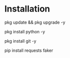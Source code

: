 # Installation 
pkg update && pkg upgrade -y

pkg install python -y

pkg install git -y

pip install requests faker

